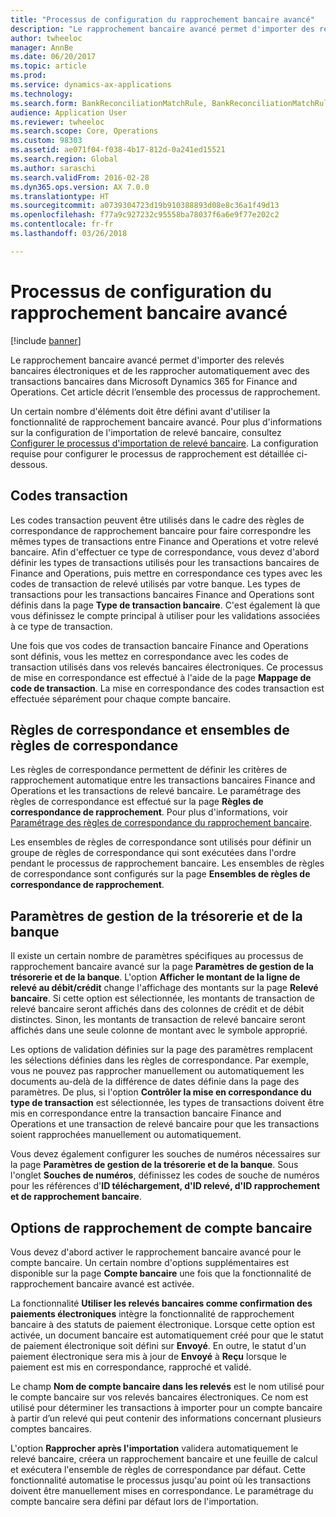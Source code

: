 ```yaml
---
title: "Processus de configuration du rapprochement bancaire avancé"
description: "Le rapprochement bancaire avancé permet d'importer des relevés bancaires électroniques et de les rapprocher automatiquement avec des transactions bancaires dans Microsoft Dynamics 365 for Finance and Operations.  Cet article décrit l’ensemble des processus de rapprochement."
author: twheeloc
manager: AnnBe
ms.date: 06/20/2017
ms.topic: article
ms.prod: 
ms.service: dynamics-ax-applications
ms.technology: 
ms.search.form: BankReconciliationMatchRule, BankReconciliationMatchRuleSet
audience: Application User
ms.reviewer: twheeloc
ms.search.scope: Core, Operations
ms.custom: 98303
ms.assetid: ae071f04-f038-4b17-812d-0a241ed15521
ms.search.region: Global
ms.author: saraschi
ms.search.validFrom: 2016-02-28
ms.dyn365.ops.version: AX 7.0.0
ms.translationtype: HT
ms.sourcegitcommit: a0739304723d19b910388893d08e8c36a1f49d13
ms.openlocfilehash: f77a9c927232c95558ba78037f6a6e9f77e202c2
ms.contentlocale: fr-fr
ms.lasthandoff: 03/26/2018

---
```


# <a name="advanced-bank-reconciliation-setup-process"></a>Processus de configuration du rapprochement bancaire avancé

[!include [banner](../includes/banner.md)]

Le rapprochement bancaire avancé permet d'importer des relevés bancaires électroniques et de les rapprocher automatiquement avec des transactions bancaires dans Microsoft Dynamics 365 for Finance and Operations.  Cet article décrit l’ensemble des processus de rapprochement.  

Un certain nombre d'éléments doit être défini avant d'utiliser la fonctionnalité de rapprochement bancaire avancé. Pour plus d'informations sur la configuration de l'importation de relevé bancaire, consultez [Configurer le processus d'importation de relevé bancaire](set-up-advanced-bank-reconciliation-import-process.md).  La configuration requise pour configurer le processus de rapprochement est détaillée ci-dessous.

## <a name="transaction-codes"></a>Codes transaction
Les codes transaction peuvent être utilisés dans le cadre des règles de correspondance de rapprochement bancaire  pour faire correspondre les mêmes types de transactions entre Finance and Operations et votre relevé bancaire.  Afin d'effectuer ce type de correspondance, vous devez d'abord définir les types de transactions utilisés pour les transactions bancaires de Finance and Operations, puis mettre en correspondance ces types avec les codes de transaction de relevé utilisés par votre banque.  Les types de transactions pour les transactions bancaires Finance and Operations sont définis dans la page **Type de transaction bancaire**.  C'est également là que vous définissez le compte principal à utiliser pour les validations associées à ce type de transaction. 

Une fois que vos codes de transaction bancaire Finance and Operations sont définis, vous les mettez en correspondance avec les codes de transaction utilisés dans vos relevés bancaires électroniques.  Ce processus de mise en correspondance est effectué à l'aide de la page **Mappage de code de transaction**.  La mise en correspondance des codes transaction est effectuée séparément pour chaque compte bancaire.

## <a name="matching-rules-and-matching-rule-sets"></a>Règles de correspondance et ensembles de règles de correspondance
Les règles de correspondance permettent de définir les critères de rapprochement automatique entre les transactions bancaires Finance and Operations et les transactions de relevé bancaire.  Le paramétrage des règles de correspondance est effectué sur la page **Règles de correspondance de rapprochement**.  Pour plus d'informations, voir [Paramétrage des règles de correspondance du rapprochement bancaire](set-up-bank-reconciliation-matching-rules.md). 

Les ensembles de règles de correspondance sont utilisés pour définir un groupe de règles de correspondance qui sont exécutées dans l'ordre pendant le processus de rapprochement bancaire.  Les ensembles de règles de correspondance sont configurés sur la page **Ensembles de règles de correspondance de rapprochement**.

## <a name="cash-and-bank-management-parameters"></a>Paramètres de gestion de la trésorerie et de la banque
Il existe un certain nombre de paramètres spécifiques au processus de rapprochement bancaire avancé sur la page **Paramètres de gestion de la trésorerie et de la banque**.  L'option **Afficher le montant de la ligne de relevé au débit/crédit** change l'affichage des montants sur la page **Relevé bancaire**.  Si cette option est sélectionnée, les montants de transaction de relevé bancaire seront affichés dans des colonnes de crédit et de débit distinctes.  Sinon, les montants de transaction de relevé bancaire seront affichés dans une seule colonne de montant avec le symbole approprié. 

Les options de validation définies sur la page des paramètres remplacent les sélections définies dans les règles de correspondance.  Par exemple, vous ne pouvez pas rapprocher manuellement ou automatiquement les documents au-delà de la différence de dates définie dans la page des paramètres.  De plus, si l'option **Contrôler la mise en correspondance du type de transaction** est sélectionnée, les types de transactions doivent être mis en correspondance entre la transaction bancaire Finance and Operations et une transaction de relevé bancaire pour que les transactions soient rapprochées manuellement ou automatiquement. 

Vous devez également configurer les souches de numéros nécessaires sur la page **Paramètres de gestion de la trésorerie et de la banque**.  Sous l'onglet **Souches de numéros**, définissez les codes de souche de numéros pour les références d'**ID téléchargement, d'ID relevé, d'ID rapprochement et de rapprochement bancaire**.

## <a name="bank-account-reconciliation-options"></a>Options de rapprochement de compte bancaire
Vous devez d'abord activer le rapprochement bancaire avancé pour le compte bancaire.  Un certain nombre d'options supplémentaires est disponible sur la page **Compte bancaire** une fois que la fonctionnalité de rapprochement bancaire avancé est activée. 

La fonctionnalité **Utiliser les relevés bancaires comme confirmation des paiements électroniques** intègre la fonctionnalité de rapprochement bancaire à des statuts de paiement électronique.  Lorsque cette option est activée, un document bancaire est automatiquement créé pour que le statut de paiement électronique soit défini sur **Envoyé**.  En outre, le statut d'un paiement électronique sera mis à jour de **Envoyé** à **Reçu** lorsque le paiement est mis en correspondance, rapproché et validé. 

Le champ **Nom de compte bancaire dans les relevés** est le nom utilisé pour le compte bancaire sur vos relevés bancaires électroniques.  Ce nom est utilisé pour déterminer les transactions à importer pour un compte bancaire à partir d’un relevé qui peut contenir des informations concernant plusieurs comptes bancaires. 

L'option **Rapprocher après l'importation** validera automatiquement le relevé bancaire, créera un rapprochement bancaire et une feuille de calcul et exécutera l'ensemble de règles de correspondance par défaut.  Cette fonctionnalité automatise le processus jusqu'au point où les transactions doivent être manuellement mises en correspondance.  Le paramétrage du compte bancaire sera défini par défaut lors de l'importation.




